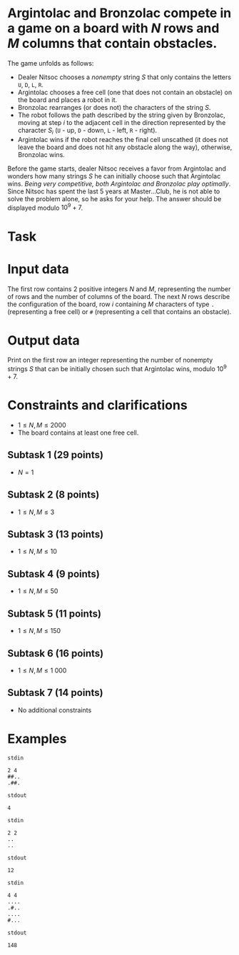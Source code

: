 # Argintolac and Bronzolac compete in a game on a board with $N$ rows and $M$ columns that contain obstacles.

The game unfolds as follows:
* Dealer Nitsoc chooses a *nonempty* string $S$ that only contains the letters `U`, `D`, `L`, `R`.
* Argintolac chooses a free cell (one that does not contain an obstacle) on the board and places a robot in it.
* Bronzolac rearranges (or does not) the characters of the string $S$.
* The robot follows the path described by the string given by Bronzolac, moving at step $i$ to the adjacent cell in the direction represented by the character $S_i$ (`U` - up, `D` - down, `L` - left, `R` - right).
* Argintolac wins if the robot reaches the final cell unscathed (it does not leave the board and does not hit any obstacle along the way), otherwise, Bronzolac wins.

Before the game starts, dealer Nitsoc receives a favor from Argintolac and wonders how many strings $S$ he can initially choose such that Argintolac wins. *Being very competitive, both Argintolac and Bronzolac play optimally*. Since Nitsoc has spent the last 5 years at Master...Club, he is not able to solve the problem alone, so he asks for your help. The answer should be displayed modulo $10^9 + 7$.

# Task

# Input data
The first row contains 2 positive integers $N$ and $M$, representing the number of rows and the number of columns of the board.
The next $N$ rows describe the configuration of the board, row $i$ containing $M$ characters of type `.` (representing a free cell) or `#` (representing a cell that contains an obstacle).

# Output data
Print on the first row an integer representing the number of nonempty strings $S$ that can be initially chosen such that Argintolac wins, modulo $10^9 + 7$.

# Constraints and clarifications
* $1 \leq N, M \leq 2000$
* The board contains at least one free cell.

## Subtask 1 (29 points)
* $N = 1$

## Subtask 2 (8 points)
* $1 \leq N, M \leq 3$

## Subtask 3 (13 points)
* $1 \leq N, M \leq 10$

## Subtask 4 (9 points)
* $1 \leq N, M \leq 50$

## Subtask 5 (11 points)
* $1 \leq N, M \leq 150$

## Subtask 6 (16 points)
* $1 \leq N, M \leq 1\ 000$

## Subtask 7 (14 points)
* No additional constraints

# Examples

`stdin`
```text
2 4
##..
.##.
```

`stdout`
```
4
```

`stdin`
```
2 2
..
..
```

`stdout`
```
12
```

`stdin`
```text
4 4
....
.#..
....
#...
```

`stdout`
```
148
